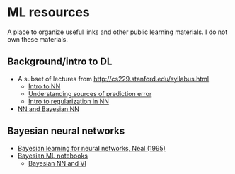 # ML resources
A place to organize useful links and other public learning materials. I do not own these materials.
## Background/intro to DL
* A subset of lectures from http://cs229.stanford.edu/syllabus.html
  + [Intro to NN](http://cs229.stanford.edu/notes2020spring/cs229-notes-deep_learning.pdf)
  + [Understanding sources of prediction error](http://cs229.stanford.edu/notes2020spring/bias-variance-error-analysis.pdf)
  + [Intro to regularization in NN](http://cs229.stanford.edu/notes2020spring/bias-variance-error-analysis-addendum.pdf)
 * [NN and Bayesian NN](http://statweb.stanford.edu/~tibs/book/chap10.pdf)
  
 ## Bayesian neural networks
 * [Bayesian learning for neural networks, Neal (1995)](http://www.db.toronto.edu/~radford/ftp/thesis.pdf)
 * [Bayesian ML notebooks](https://github.com/krasserm/bayesian-machine-learning)
    + [Bayesian NN and VI](https://nbviewer.jupyter.org/github/krasserm/bayesian-machine-learning/blob/master/bayesian_neural_networks.ipynb)
